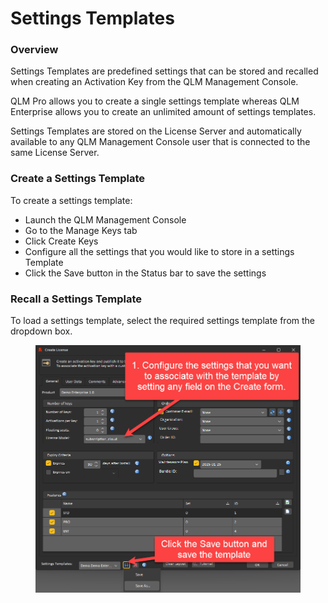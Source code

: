 # Settings Templates

### Overview

Settings Templates are predefined settings that can be stored and recalled when creating an Activation Key from the QLM Management Console.

QLM Pro allows you to create a single settings template whereas QLM Enterprise allows you to create an unlimited amount of settings templates.&#x20;

Settings Templates are stored on the License Server and automatically available to any QLM Management Console user that is connected to the same License Server.

### Create a Settings Template

To create a settings template:

* Launch the QLM Management Console
* Go to the Manage Keys tab
* Click Create Keys
* Configure all the settings that you would like to store in a settings Template
* Click the Save button in the Status bar to save the settings

### Recall a Settings Template

To load a settings template, select the required settings template from the dropdown box.



<figure><img src="../../../../.gitbook/assets/image (1) (1) (1) (1) (1) (1) (1) (1) (1) (1).png" alt=""><figcaption></figcaption></figure>
